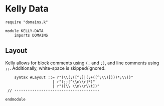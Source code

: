 Kelly Data
=========

```k
require "domains.k"

module KELLY-DATA
    imports DOMAINS
```

Layout
------

Kelly allows for block comments using `(;` and `;)`, and line comments using `;;`.
Additionally, white-space is skipped/ignored.

```k
    syntax #Layout ::= r"(\\(;([^;]|(;+([^;\\)])))*;\\))"
                     | r"(;;[^\\n\\r]*)"
                     | r"([\\ \\n\\r\\t])"
 // --------------------------------------

endmodule
```
